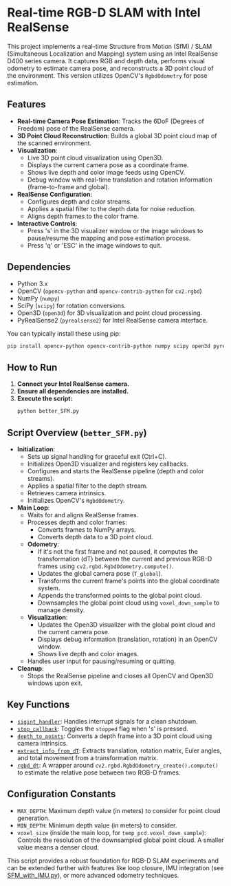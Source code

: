 # Real-time RGB-D SLAM with Intel RealSense

This project implements a real-time Structure from Motion (SfM) / SLAM (Simultaneous Localization and Mapping) system using an Intel RealSense D400 series camera. It captures RGB and depth data, performs visual odometry to estimate camera pose, and reconstructs a 3D point cloud of the environment. This version utilizes OpenCV's `RgbdOdometry` for pose estimation.

## Features

*   **Real-time Camera Pose Estimation**: Tracks the 6DoF (Degrees of Freedom) pose of the RealSense camera.
*   **3D Point Cloud Reconstruction**: Builds a global 3D point cloud map of the scanned environment.
*   **Visualization**:
    *   Live 3D point cloud visualization using Open3D.
    *   Displays the current camera pose as a coordinate frame.
    *   Shows live depth and color image feeds using OpenCV.
    *   Debug window with real-time translation and rotation information (frame-to-frame and global).
*   **RealSense Configuration**:
    *   Configures depth and color streams.
    *   Applies a spatial filter to the depth data for noise reduction.
    *   Aligns depth frames to the color frame.
*   **Interactive Controls**:
    *   Press 's' in the 3D visualizer window or the image windows to pause/resume the mapping and pose estimation process.
    *   Press 'q' or 'ESC' in the image windows to quit.

## Dependencies

*   Python 3.x
*   OpenCV (`opencv-python` and `opencv-contrib-python` for `cv2.rgbd`)
*   NumPy (`numpy`)
*   SciPy (`scipy`) for rotation conversions.
*   Open3D (`open3d`) for 3D visualization and point cloud processing.
*   PyRealSense2 (`pyrealsense2`) for Intel RealSense camera interface.

You can typically install these using pip:
```bash
pip install opencv-python opencv-contrib-python numpy scipy open3d pyrealsense2
```

## How to Run

1.  **Connect your Intel RealSense camera.**
2.  **Ensure all dependencies are installed.**
3.  **Execute the script:**
    ```bash
    python better_SFM.py
    ```

## Script Overview (`better_SFM.py`)

*   **Initialization**:
    *   Sets up signal handling for graceful exit (Ctrl+C).
    *   Initializes Open3D visualizer and registers key callbacks.
    *   Configures and starts the RealSense pipeline (depth and color streams).
    *   Applies a spatial filter to the depth stream.
    *   Retrieves camera intrinsics.
    *   Initializes OpenCV's `RgbdOdometry`.
*   **Main Loop**:
    *   Waits for and aligns RealSense frames.
    *   Processes depth and color frames:
        *   Converts frames to NumPy arrays.
        *   Converts depth data to a 3D point cloud.
    *   **Odometry**:
        *   If it's not the first frame and not paused, it computes the transformation (dT) between the current and previous RGB-D frames using `cv2.rgbd.RgbdOdometry.compute()`.
        *   Updates the global camera pose (`T_global`).
        *   Transforms the current frame's points into the global coordinate system.
        *   Appends the transformed points to the global point cloud.
        *   Downsamples the global point cloud using `voxel_down_sample` to manage density.
    *   **Visualization**:
        *   Updates the Open3D visualizer with the global point cloud and the current camera pose.
        *   Displays debug information (translation, rotation) in an OpenCV window.
        *   Shows live depth and color images.
    *   Handles user input for pausing/resuming or quitting.
*   **Cleanup**:
    *   Stops the RealSense pipeline and closes all OpenCV and Open3D windows upon exit.

## Key Functions

*   [`sigint_handler`](g%3A%2FMy%20Drive%2FPythonProjects%2FSfMRealsense%2Fbetter_SFM.py): Handles interrupt signals for a clean shutdown.
*   [`stop_callback`](g%3A%2FMy%20Drive%2FPythonProjects%2FSfMRealsense%2Fbetter_SFM.py): Toggles the `stopped` flag when 's' is pressed.
*   [`depth_to_points`](g%3A%2FMy%20Drive%2FPythonProjects%2FSfMRealsense%2Fbetter_SFM.py): Converts a depth frame into a 3D point cloud using camera intrinsics.
*   [`extract_info_from_dT`](g%3A%2FMy%20Drive%2FPythonProjects%2FSfMRealsense%2Fbetter_SFM.py): Extracts translation, rotation matrix, Euler angles, and total movement from a transformation matrix.
*   [`rgbd_dt`](g%3A%2FMy%20Drive%2FPythonProjects%2FSfMRealsense%2Fbetter_SFM.py): A wrapper around `cv2.rgbd.RgbdOdometry_create().compute()` to estimate the relative pose between two RGB-D frames.

## Configuration Constants

*   `MAX_DEPTH`: Maximum depth value (in meters) to consider for point cloud generation.
*   `MIN_DEPTH`: Minimum depth value (in meters) to consider.
*   `voxel_size` (inside the main loop, for `temp_pcd.voxel_down_sample`): Controls the resolution of the downsampled global point cloud. A smaller value means a denser cloud.

This script provides a robust foundation for RGB-D SLAM experiments and can be extended further with features like loop closure, IMU integration (see [SFM_with_IMU.py](g%3A%2FMy%20Drive%2FPythonProjects%2FSfMRealsense%2FSFM_with_IMU.py)), or more advanced odometry techniques.